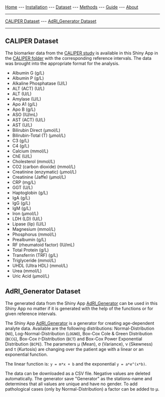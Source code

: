 [Home](./index.md) --- [Installation](./install.md) --- [Dataset](./data.md) --- [Methods](./methods.md) --- [Guide](./guide.md) --- [About](./about.md)

---

[CALIPER Dataset](#caliper) --- [AdRI_Generator Dataset](#adri_generator)

---

## CALIPER Dataset <a name = "caliper"></a>

The biomarker data from the [CALIPER study](https://doi.org/10.1373/clinchem.2011.177741) is available in this Shiny App in the [CALIPER folder](https://github.com/SandraKla/AdRI/tree/master/data) with the corresponding reference intervals. The data was brought into the appropriate format for the analysis.

* Albumin G (g/L)
* Albumin P (g/L)
* Alkaline Phosphatase (U/L)
* ALT (ACT) (U/L)
* ALT (U/L)
* Amylase (U/L)
* Apo A1 (g/L)
* Apo B (g/L)
* ASO (IU/mL)
* AST (ACT) (U/L)
* AST (U/L)
* Bilirubin Direct (µmol/L)
* Bilirubin-Total (T) (µmol/L)
* C3 (g/L)
* C4 (g/L)
* Calcium (mmol/L)
* ChE (U/L)
* Cholesterol (mmol/L)
* CO2 (carbon dioxide) (mmol/L)
* Creatinine (enzymatic) (μmol/L)
* Creatinine (Jaffe) (μmol/L)
* CRP (mg/L)
* GGT (U/L)
* Haptoglobin (g/L)
* IgA (g/L)
* IgG (g/L)
* IgM (g/L)
* Iron (μmol/L)
* LDH (LD) (U/L)
* Lipase (lip) (U/L)
* Magnesium (mmol/L)
* Phosphorus (mmol/L)
* Prealbumin (g/L)
* RF (rheumatoid factor) (IU/mL)
* Total Protein (g/L)
* Transferrin (TRF) (g/L)
* Triglyceride (mmol/L)
* UHDL (Ultra HDL) (mmol/L)
* Urea (mmol/L)
* Uric Acid (µmol/L)

## AdRI_Generator Dataset <a name = "adri_generator"></a>

The generated data from the Shiny App [AdRI_Generator](https://github.com/SandraKla/AdRI_Generator) can be used in this Shiny App no matter if it is generated with the help of the functions or for given reference intervals.

The Shiny App [AdRI_Generator](https://github.com/SandraKla/AdRI_Generator) is a generator for creating age-dependent analyte data. Available are the following distributions: Normal-Distribution (`NO`), Log-Normal-Distribution (`LOGNO`), Box-Cox Cole & Green Distribution (`BCCG`), Box-Cox _t_-Distribution (`BCT`) and Box-Cox Power Exponential Distribution (`BCPE`). The parameters μ (Mean), σ (Variance), ν (Skewness) and τ (Kurtosis) are changing over the patient age with a linear or an exponential function. 

The linear function is:  `y = m*x + b` and the exponential `y = a*e^(x*b)`. 

The data can be downloaded as a CSV file. Negative values are deleted automatically. The generator save "Generator" as the stations-name and determines that all values are unique and have no gender. To add pathological cases (only by Normal-Distribution) a factor can be added to μ.
